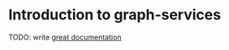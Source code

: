 # Introduction to graph-services

TODO: write [great documentation](http://jacobian.org/writing/what-to-write/)
